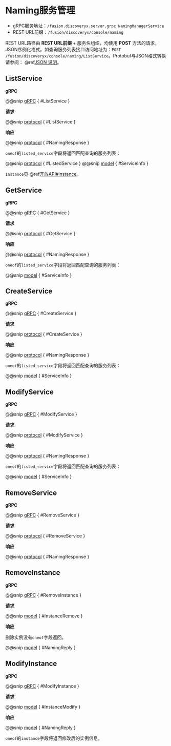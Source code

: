 # Naming服务管理

- gRPC服务地址：`/fusion.discoveryx.server.grpc.NamingManagerService`
- REST URL前缀：`/fusion/discoveryx/console/naming`

REST URL路径由 **REST URL前缀** + 服务名组织，均使用 **POST** 方法的请求，JSON序例化格式。如查询服务列表接口访问地址为：`POST /fusion/discoveryx/console/naming/ListService`。Protobuf与JSON格式转换请参阅： @ref[JSON 说明](../json.md)。

## ListService

**gRPC**

@@snip [gRPC](../../../../../../discoveryx-server/src/main/protobuf/fusion/discoveryx/server/grpc/server.proto) { #ListService }

**请求**

@@snip [protocol](../../../../../../discoveryx-server/src/main/protobuf/fusion/discoveryx/server/protocol/naming.proto) { #ListService }

**响应**

@@snip [protocol](../../../../../../discoveryx-server/src/main/protobuf/fusion/discoveryx/server/protocol/naming.proto) { #NamingResponse }

`oneof`的`listed_service`字段将返回匹配查询的服务列表：

@@snip [protocol](../../../../../../discoveryx-server/src/main/protobuf/fusion/discoveryx/server/protocol/naming.proto) { #ListedService }
@@snip [model](../../../../../../discoveryx-common/src/main/protobuf/fusion/discoveryx/model/discoveryx.proto) { #ServiceInfo }

`Instance`见 @ref[开放API#instance](../open/naming.md#instance)。

## GetService

**gRPC**

@@snip [gRPC](../../../../../../discoveryx-server/src/main/protobuf/fusion/discoveryx/server/grpc/server.proto) { #GetService }

**请求**

@@snip [protocol](../../../../../../discoveryx-server/src/main/protobuf/fusion/discoveryx/server/protocol/naming.proto) { #GetService }

**响应**

@@snip [protocol](../../../../../../discoveryx-server/src/main/protobuf/fusion/discoveryx/server/protocol/naming.proto) { #NamingResponse }

`oneof`的`listed_service`字段将返回匹配查询的服务列表：

@@snip [model](../../../../../../discoveryx-common/src/main/protobuf/fusion/discoveryx/model/discoveryx.proto) { #ServiceInfo }

## CreateService

**gRPC**

@@snip [gRPC](../../../../../../discoveryx-server/src/main/protobuf/fusion/discoveryx/server/grpc/server.proto) { #CreateService }

**请求**

@@snip [protocol](../../../../../../discoveryx-server/src/main/protobuf/fusion/discoveryx/server/protocol/naming.proto) { #CreateService }

**响应**

@@snip [protocol](../../../../../../discoveryx-server/src/main/protobuf/fusion/discoveryx/server/protocol/naming.proto) { #NamingResponse }

`oneof`的`listed_service`字段将返回匹配查询的服务列表：

@@snip [model](../../../../../../discoveryx-common/src/main/protobuf/fusion/discoveryx/model/discoveryx.proto) { #ServiceInfo }

## ModifyService

**gRPC**

@@snip [gRPC](../../../../../../discoveryx-server/src/main/protobuf/fusion/discoveryx/server/grpc/server.proto) { #ModifyService }

**请求**

@@snip [protocol](../../../../../../discoveryx-server/src/main/protobuf/fusion/discoveryx/server/protocol/naming.proto) { #ModifyService }

**响应**

@@snip [protocol](../../../../../../discoveryx-server/src/main/protobuf/fusion/discoveryx/server/protocol/naming.proto) { #NamingResponse }

`oneof`的`listed_service`字段将返回匹配查询的服务列表：

@@snip [model](../../../../../../discoveryx-common/src/main/protobuf/fusion/discoveryx/model/discoveryx.proto) { #ServiceInfo }

## RemoveService

**gRPC**

@@snip [gRPC](../../../../../../discoveryx-server/src/main/protobuf/fusion/discoveryx/server/grpc/server.proto) { #RemoveService }

**请求**

@@snip [protocol](../../../../../../discoveryx-server/src/main/protobuf/fusion/discoveryx/server/protocol/naming.proto) { #RemoveService }

**响应**

@@snip [protocol](../../../../../../discoveryx-server/src/main/protobuf/fusion/discoveryx/server/protocol/naming.proto) { #NamingResponse }

## RemoveInstance

**gRPC**

@@snip [gRPC](../../../../../../discoveryx-server/src/main/protobuf/fusion/discoveryx/server/grpc/server.proto) { #RemoveInstance }

**请求**

@@snip [model](../../../../../../discoveryx-common/src/main/protobuf/fusion/discoveryx/model/discoveryx.proto) { #InstanceRemove }

**响应**

删除实例没有`oneof`字段返回。

@@snip [model](../../../../../../discoveryx-common/src/main/protobuf/fusion/discoveryx/model/discoveryx.proto) { #NamingReply }

## ModifyInstance

**gRPC**

@@snip [gRPC](../../../../../../discoveryx-server/src/main/protobuf/fusion/discoveryx/server/grpc/server.proto) { #ModifyInstance }

**请求**

@@snip [model](../../../../../../discoveryx-common/src/main/protobuf/fusion/discoveryx/model/discoveryx.proto) { #InstanceModify }

**响应**

@@snip [model](../../../../../../discoveryx-common/src/main/protobuf/fusion/discoveryx/model/discoveryx.proto) { #NamingReply }

`oneof`的`instance`字段将返回修改后的实例信息。
